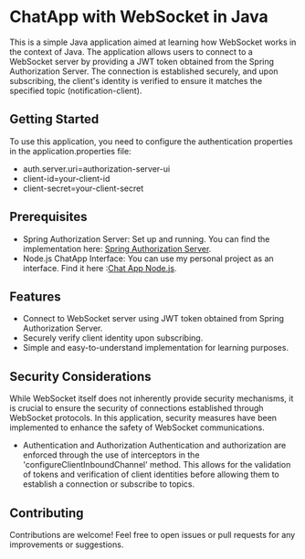 # ChatApp with WebSocket in Java

This is a simple Java application aimed at learning how WebSocket works in the context of Java. The application allows
users to connect to a WebSocket server by providing a JWT token obtained from the Spring Authorization Server. The
connection is established securely, and upon subscribing, the client's identity is verified to ensure it matches the
specified topic (notification-client).

## Getting Started

To use this application, you need to configure the authentication properties in the application.properties file:

- auth.server.uri=authorization-server-ui
- client-id=your-client-id
- client-secret=your-client-secret

## Prerequisites

- Spring Authorization Server: Set up and running. You can find the implementation
  here: [Spring Authorization Server](https://github.com/bogdanMierloiu/Spring-Authorization-Server-Implementation).
- Node.js ChatApp Interface: You can use my personal project as an interface. Find it
  here :[Chat App Node.js](https://github.com/bogdanMierloiu/ChatApp-with-Node.js).

## Features

- Connect to WebSocket server using JWT token obtained from Spring Authorization Server.
- Securely verify client identity upon subscribing.
- Simple and easy-to-understand implementation for learning purposes.

## Security Considerations

While WebSocket itself does not inherently provide security mechanisms, it is crucial to ensure the security of
connections established through WebSocket protocols. In this application, security measures have been implemented to
enhance the safety of WebSocket communications.

- Authentication and Authorization
Authentication and authorization are enforced through the use of interceptors in the 'configureClientInboundChannel'
method. This allows for the validation of tokens and verification of client identities before allowing them to establish
a connection or subscribe to topics.

## Contributing

Contributions are welcome! Feel free to open issues or pull requests for any improvements or suggestions.
